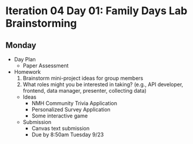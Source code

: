 # Iteration 04 Day 01: Family Days Lab Brainstorming

## Monday
- Day Plan
  - Paper Assessment
- Homework
  1. Brainstorm mini-project ideas for group members
  2. What roles might you be interested in taking? (e.g., API developer, frontend, data manager, presenter, collecting data)
  - Ideas
    - NMH Community Trivia Application
    - Personalized Survey Application
    - Some interactive game
  - Submission
    - Canvas text submission
    - Due by 8:50am Tuesday 9/23
